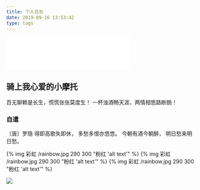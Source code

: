 ```yaml
---
title: 个人日志
date: 2019-09-16 13:53:42
type: tags
---
```

<iframe frameborder="no" border="0" marginwidth="0" marginheight="0" width=330 height=86 src="//music.163.com/outchain/player?type=2&id=503333680&auto=1&height=66"></iframe>

##  骑上我心爱的小摩托
 百无聊赖是长生，慌慌张张莫度生！
 一杯浊酒畅天涯，两情相思路断肠！
 
###  自遣
〔唐〕罗隐
得即高歌失即休，
多愁多恨亦悠悠。
今朝有酒今朝醉，
明日愁来明日愁。

{% img 彩虹 /rainbow.jpg 290 300 "粉红 'alt text'" %} {% img 彩虹 /rainbow.jpg 290 300 "粉红 'alt text'" %} {% img 彩虹 /rainbow.jpg 290 300 "粉红 'alt text'" %}

![](rea.jpg)

